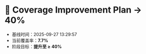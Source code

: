 # 🚀 Coverage Improvement Plan → 40%

- 基线时间：2025-09-27 13:29:57
- 当前覆盖率：**7.7%**
- 阶段目标：**提升至 ≥ 40%**
